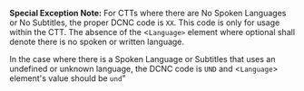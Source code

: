 **Special Exception Note:** For CTTs where there are No Spoken Languages or No Subtitles, the proper DCNC code is `XX`. This code is only for usage within the CTT. The absence of the <`Language>` element where optional shall denote there is no spoken or written language.

In the case where there is a Spoken Language or Subtitles that uses an undefined or unknown language, the DCNC code is `UND` and <`Language`> element's value should be `und`"